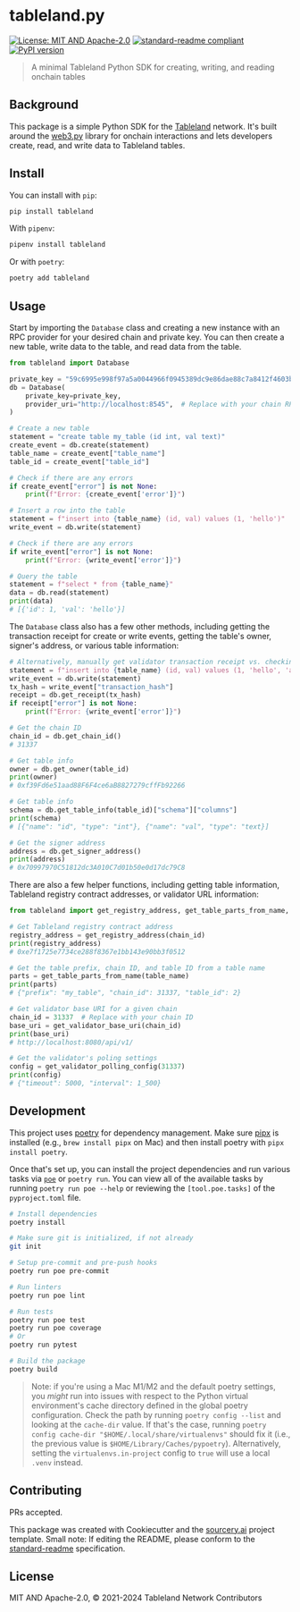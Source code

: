 # tableland.py

[![License: MIT AND Apache-2.0](https://img.shields.io/badge/License-MIT%20AND%20Apache--2.0-blue.svg)](./LICENSE)
[![standard-readme compliant](https://img.shields.io/badge/standard--readme-OK-green.svg)](https://github.com/RichardLitt/standard-readme)
[![PyPI version](https://badge.fury.io/py/tableland.svg)](https://badge.fury.io/py/tableland)

> A minimal Tableland Python SDK for creating, writing, and reading onchain tables

## Background

This package is a simple Python SDK for the [Tableland](https://tableland.xyz) network. It's built around the [web3.py](https://web3py.readthedocs.io/en/stable/) library for onchain interactions and lets developers create, read, and write data to Tableland tables.

## Install

You can install with `pip`:

```sh
pip install tableland
```

With `pipenv`:

```sh
pipenv install tableland
```

Or with `poetry`:

```sh
poetry add tableland
```

## Usage

Start by importing the `Database` class and creating a new instance with an RPC provider for your desired chain and private key. You can then create a new table, write data to the table, and read data from the table.

```python
from tableland import Database

private_key = "59c6995e998f97a5a0044966f0945389dc9e86dae88c7a8412f4603b6b78690d"  # Replace with your private key
db = Database(
    private_key=private_key,
    provider_uri="http://localhost:8545",  # Replace with your chain RPC provider URL
)

# Create a new table
statement = "create table my_table (id int, val text)"
create_event = db.create(statement)
table_name = create_event["table_name"]
table_id = create_event["table_id"]

# Check if there are any errors
if create_event["error"] is not None:
    print(f"Error: {create_event['error']}")

# Insert a row into the table
statement = f"insert into {table_name} (id, val) values (1, 'hello')"
write_event = db.write(statement)

# Check if there are any errors
if write_event["error"] is not None:
    print(f"Error: {write_event['error']}")

# Query the table
statement = f"select * from {table_name}"
data = db.read(statement)
print(data)
# [{'id': 1, 'val': 'hello'}]
```

The `Database` class also has a few other methods, including getting the transaction receipt for create or write events, getting the table's owner, signer's address, or various table information:

```python
# Alternatively, manually get validator transaction receipt vs. checking `write_event["error"]` value
statement = f"insert into {table_name} (id, val) values (1, 'hello', 'an erroneous value')"
write_event = db.write(statement)
tx_hash = write_event["transaction_hash"]
receipt = db.get_receipt(tx_hash)
if receipt["error"] is not None:
    print(f"Error: {write_event['error']}")

# Get the chain ID
chain_id = db.get_chain_id()
# 31337

# Get table info
owner = db.get_owner(table_id)
print(owner)
# 0xf39Fd6e51aad88F6F4ce6aB8827279cffFb92266

# Get table info
schema = db.get_table_info(table_id)["schema"]["columns"]
print(schema)
# [{"name": "id", "type": "int"}, {"name": "val", "type": "text}]

# Get the signer address
address = db.get_signer_address()
print(address)
# 0x70997970C51812dc3A010C7d01b50e0d17dc79C8
```

There are also a few helper functions, including getting table information, Tableland registry contract addresses, or validator URL information:

```python
from tableland import get_registry_address, get_table_parts_from_name, get_validator_base_uri

# Get Tableland registry contract address
registry_address = get_registry_address(chain_id)
print(registry_address)
# 0xe7f1725e7734ce288f8367e1bb143e90bb3f0512

# Get the table prefix, chain ID, and table ID from a table name
parts = get_table_parts_from_name(table_name)
print(parts)
# {"prefix": "my_table", "chain_id": 31337, "table_id": 2}

# Get validator base URI for a given chain
chain_id = 31337  # Replace with your chain ID
base_uri = get_validator_base_uri(chain_id)
print(base_uri)
# http://localhost:8080/api/v1/

# Get the validator's poling settings
config = get_validator_polling_config(31337)
print(config)
# {"timeout": 5000, "interval": 1_500}
```

## Development

This project uses [poetry](https://python-poetry.org/docs/#installation) for dependency management. Make sure [pipx](https://pipx.pypa.io/stable/installation/) is installed (e.g., `brew install pipx` on Mac) and then install poetry with `pipx install poetry`.

Once that's set up, you can install the project dependencies and run various tasks via [`poe`](https://poethepoet.natn.io/poetry_plugin.html) or `poetry run`. You can view all of the available tasks by running `poetry run poe --help` or reviewing the `[tool.poe.tasks]` of the `pyproject.toml` file.

```sh
# Install dependencies
poetry install

# Make sure git is initialized, if not already
git init

# Setup pre-commit and pre-push hooks
poetry run poe pre-commit

# Run linters
poetry run poe lint

# Run tests
poetry run poe test
poetry run poe coverage
# Or
poetry run pytest

# Build the package
poetry build
```

> Note: if you're using a Mac M1/M2 and the default poetry settings, you _might_ run into issues with respect to the Python virtual environment's cache directory defined in the global poetry configuration. Check the path by running `poetry config --list` and looking at the `cache-dir` value. If that's the case, running `poetry config cache-dir "$HOME/.local/share/virtualenvs"` should fix it (i.e., the previous value is `$HOME/Library/Caches/pypoetry`). Alternatively, setting the `virtualenvs.in-project` config to `true` will use a local `.venv` instead.

## Contributing

PRs accepted.

This package was created with Cookiecutter and the [sourcery.ai](https://github.com/sourcery-ai/python-best-practices-cookiecutter) project template. Small note: If editing the README, please conform to the
[standard-readme](https://github.com/RichardLitt/standard-readme) specification.

## License

MIT AND Apache-2.0, © 2021-2024 Tableland Network Contributors
